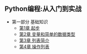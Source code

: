 ## Python编程:从入门到实战
- 第一部分 基础知识
	- [第1章 起步](chapter1.md)
	- [第2章 变量和简单的数据类型](chapter2.md)
	- [第3章 列表简介](chapter3.md)
	- [第4章 操作列表](chapter4.md)